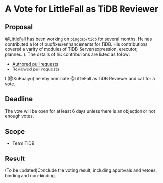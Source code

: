 # A Vote for LittleFall as TiDB Reviewer

## Proposal

[@LittleFall](https://github.com/LittleFall) has been working on `pingcap/tidb` for several months. He has contributed a lot of bugfixes/enhancements for TiDB. His contributions covered a varity of modules of TiDB-Server(expression, executor, planner...). The details of his contributions are listed as follow:

* [Authored pull requests](https://github.com/pingcap/tidb/commits?author=LittleFall)
* [Reviewed pull requests](https://github.com/pingcap/tidb/pulls?q=is%3Apr+reviewed-by%3ALittleFall)

I (@XuHuaiyu) hereby nominate @LittleFall as TiDB Reviewer and call for a vote.

## Deadline

The vote will be open for at least 6 days unless there is an objection or not enough votes.

## Scope

* Team TiDB

## Result

(To be updated)Conclude the voting result, including approvals and vetoes, binding and non-binding.
